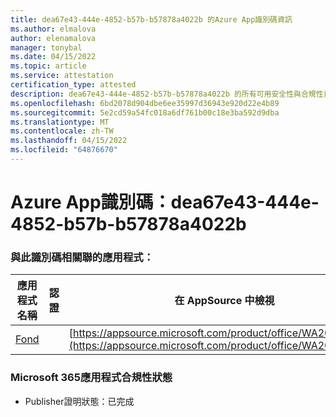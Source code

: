```yaml
---
title: dea67e43-444e-4852-b57b-b57878a4022b 的Azure App識別碼資訊
ms.author: elmalova
author: elenamalova
manager: tonybal
ms.date: 04/15/2022
ms.topic: article
ms.service: attestation
certification_type: attested
description: dea67e43-444e-4852-b57b-b57878a4022b 的所有可用安全性與合規性資訊。
ms.openlocfilehash: 6bd2078d904dbe6ee35997d36943e920d22e4b89
ms.sourcegitcommit: 5e2cd59a54fc018a6df761b00c18e3ba592d9dba
ms.translationtype: MT
ms.contentlocale: zh-TW
ms.lasthandoff: 04/15/2022
ms.locfileid: "64876670"
---
```

# <a name="azure-app-id-dea67e43-444e-4852-b57b-b57878a4022b"></a>Azure App識別碼：dea67e43-444e-4852-b57b-b57878a4022b


### <a name="apps-associated-with-this-id"></a>與此識別碼相關聯的應用程式：
| **應用程式名稱** | **認證** | **在 AppSource 中檢視** |
|--------------|---------------|-----------------------|
| [Fond](../forward/WA200003631.md) |  | [https://appsource.microsoft.com/product/office/WA200003631](https://appsource.microsoft.com/product/office/WA200003631) |

### <a name="microsoft-365-app-compliance-status"></a>Microsoft 365應用程式合規性狀態
- Publisher證明狀態：已完成
